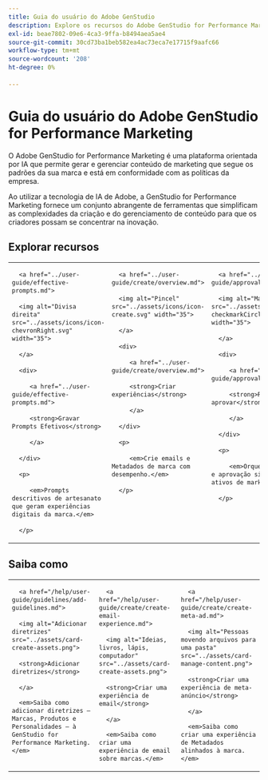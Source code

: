 ```yaml
---
title: Guia do usuário do Adobe GenStudio
description: Explore os recursos do Adobe GenStudio for Performance Marketing. Saiba como criar rapidamente ativos na marca, gerar variações e otimizar experiências.
exl-id: beae7802-09e6-4ca3-9ffa-b8494aea5ae4
source-git-commit: 30cd73ba1beb582ea4ac73eca7e17715f9aafc66
workflow-type: tm+mt
source-wordcount: '208'
ht-degree: 0%

---
```


# Guia do usuário do Adobe GenStudio for Performance Marketing

O Adobe GenStudio for Performance Marketing é uma plataforma orientada por IA que permite gerar e gerenciar conteúdo de marketing que segue os padrões da sua marca e está em conformidade com as políticas da empresa.

Ao utilizar a tecnologia de IA de Adobe, a GenStudio for Performance Marketing fornece um conjunto abrangente de ferramentas que simplificam as complexidades da criação e do gerenciamento de conteúdo para que os criadores possam se concentrar na inovação.

## Explorar recursos

<table style="table-layout:fixed">

<tr style="border: 0;">

   <td valign="top">

      <a href="../user-guide/effective-prompts.md">

      <img alt="Divisa direita" src="../assets/icons/icon-chevronRight.svg" width="35">

      </a>

      <div>

         <a href="../user-guide/effective-prompts.md">

         <strong>Gravar Prompts Efetivos</strong>

         </a>

      </div>

      <p>

         <em>Prompts descritivos de artesanato que geram experiências digitais da marca.</em>

      </p>

   </td>

   <td valign="top">

      <a href="../user-guide/create/overview.md">

      <img alt="Pincel" src="../assets/icons/icon-create.svg" width="35">

      </a>

      <div>

         <a href="../user-guide/create/overview.md">

         <strong>Criar experiências</strong>

         </a>

      </div>

      <p>

         <em>Crie emails e Metadados de marca com desempenho.</em>

      </p>

   </td>

   <td valign="top">

      <a href="../user-guide/approvals/overview.md">

      <img alt="Marca de seleção" src="../assets/icons/icon-checkmarkCircle.svg" width="35">

      </a>

      <div>

         <a href="../user-guide/approvals/overview.md">

         <strong>Revisar e aprovar</strong>

         </a>

      </div>

      <p>

         <em>Orquestrar a revisão e aprovação simplificadas de ativos de marketing.</em>

      </p>

   </td>

   <td valign="top">

      <a href="../user-guide/content/overview.md">

      <img alt="Grade" src="../assets/icons/icon-images.svg" width="35">

      </a>

      <div>

         <a href="../user-guide/content/overview.md">

         <strong>Gerenciar conteúdo</strong>

         </a>

      </div>

      <p>

         <em>Localize, gerencie e redefina os objetivos do conteúdo mantendo as diretrizes da marca.</em>

      </p>

   </td>

   <td valign="top">

      <a href="../user-guide/insights/overview.md">

      <img alt="Gráfico" src="../assets/icons/icon-dataAnalytics.svg" width="35">

      </a>

      <div>

         <a href="../user-guide/insights/overview.md">

         <strong>Exibir Insights</strong>

         </a>

      </div>

      <p>

         <em>Analise a eficácia do conteúdo de canais de mídia paga.</em>

      </p>

   </td>

</tr>

</table>

## Saiba como

<table style="table-layout:fixed">

<td valign="top">

   <div>

      <a href="/help/user-guide/guidelines/add-guidelines.md">

      <img alt="Adicionar diretrizes" src="../assets/card-create-assets.png">

      <strong>Adicionar diretrizes</strong>

      </a>

   </div>

   <p>

      <em>Saiba como adicionar diretrizes — Marcas, Produtos e Personalidades — à GenStudio for Performance Marketing.</em>

   </p>

</td>

<td valign="top">

   <div>

      <a href="/help/user-guide/create/create-email-experience.md">

      <img alt="Ideias, livros, lápis, computador" src="../assets/card-create-assets.png">

      <strong>Criar uma experiência de email</strong>

      </a>

   </div>

   <p>

      <em>Saiba como criar uma experiência de email sobre marcas.</em>

   </p>

</td>

<td valign="top">

   <div>

      <a href="/help/user-guide/create/create-meta-ad.md">

      <img alt="Pessoas movendo arquivos para uma pasta" src="../assets/card-manage-content.png">

      <strong>Criar uma experiência de meta-anúncio</strong>

      </a>

   </div>

   <p>

      <em>Saiba como criar uma experiência de Metadados alinhados à marca.</em>

   </p>

</td>

</table>
